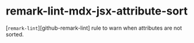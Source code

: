 # remark-lint-mdx-jsx-attribute-sort


[`remark-lint`][github-remark-lint] rule to warn when attributes are not sorted.